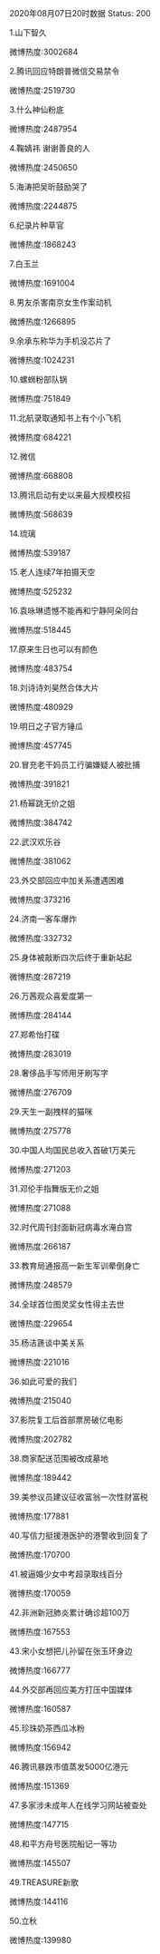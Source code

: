 2020年08月07日20时数据
Status: 200

1.山下智久

微博热度:3002684

2.腾讯回应特朗普微信交易禁令

微博热度:2519730

3.什么神仙粉底

微博热度:2487954

4.鞠婧祎 谢谢善良的人

微博热度:2450650

5.海涛把吴昕鼓励哭了

微博热度:2244875

6.纪录片种草官

微博热度:1868243

7.白玉兰

微博热度:1691004

8.男友杀害南京女生作案动机

微博热度:1266895

9.余承东称华为手机没芯片了

微博热度:1024231

10.螺蛳粉部队锅

微博热度:751849

11.北航录取通知书上有个小飞机

微博热度:684221

12.微信

微博热度:668808

13.腾讯启动有史以来最大规模校招

微博热度:568639

14.琉璃

微博热度:539187

15.老人连续7年拍摄天空

微博热度:525232

16.袁咏琳遗憾不能再和宁静阿朵同台

微博热度:518445

17.原来生日也可以有颜色

微博热度:483754

18.刘诗诗刘昊然合体大片

微博热度:480929

19.明日之子官方锤瓜

微博热度:457745

20.冒充老干妈员工行骗嫌疑人被批捕

微博热度:391821

21.杨幂跳无价之姐

微博热度:384742

22.武汉欢乐谷

微博热度:381062

23.外交部回应中加关系遭遇困难

微博热度:373216

24.济南一客车爆炸

微博热度:332732

25.身体被敲断四次后终于重新站起

微博热度:287219

26.万茜观众喜爱度第一

微博热度:284144

27.郑希怡打碟

微博热度:283019

28.奢侈品手写师用牙刷写字

微博热度:276709

29.天生一副拽样的猫咪

微博热度:275778

30.中国人均国民总收入首破1万美元

微博热度:271203

31.邓伦手指舞版无价之姐

微博热度:271088

32.时代周刊封面新冠病毒水淹白宫

微博热度:266187

33.教育局通报高一新生军训晕倒身亡

微博热度:248579

34.全球首位图灵奖女性得主去世

微博热度:229654

35.杨洁篪谈中美关系

微博热度:221016

36.如此可爱的我们

微博热度:215040

37.影院复工后首部票房破亿电影

微博热度:202782

38.商家配送范围被改成墓地

微博热度:189442

39.美参议员建议征收富翁一次性财富税

微博热度:177881

40.写信力挺援港医护的港警收到回复了

微博热度:170700

41.被逼婚少女中考超录取线百分

微博热度:170059

42.非洲新冠肺炎累计确诊超100万

微博热度:167553

43.宋小女想把儿孙留在张玉环身边

微博热度:166777

44.外交部再回应美方打压中国媒体

微博热度:160587

45.珍珠奶茶西瓜冰粉

微博热度:156942

46.腾讯暴跌市值蒸发5000亿港元

微博热度:151369

47.多家涉未成年人在线学习网站被查处

微博热度:147715

48.和平方舟号医院船记一等功

微博热度:145507

49.TREASURE新歌

微博热度:144116

50.立秋

微博热度:139980

